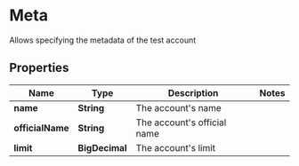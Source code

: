 

# Meta

Allows specifying the metadata of the test account

## Properties

| Name | Type | Description | Notes |
|------------ | ------------- | ------------- | -------------|
|**name** | **String** | The account&#39;s name |  |
|**officialName** | **String** | The account&#39;s official name |  |
|**limit** | **BigDecimal** | The account&#39;s limit |  |



